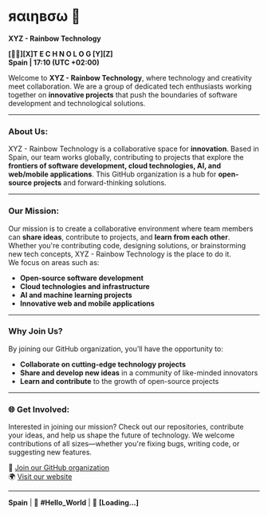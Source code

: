
# яαιηвσω 🌈  
**XYZ - Rainbow Technology**  

**[🏳️‍🌈][X]T E C H N O L O G [Y][Z]**  
**Spain | 17:10 (UTC +02:00)**  

Welcome to **XYZ - Rainbow Technology**, where technology and creativity meet collaboration. We are a group of dedicated tech enthusiasts working together on **innovative projects** that push the boundaries of software development and technological solutions.

---

### About Us:
XYZ - Rainbow Technology is a collaborative space for **innovation**. Based in Spain, our team works globally, contributing to projects that explore the **frontiers of software development, cloud technologies, AI, and web/mobile applications**. This GitHub organization is a hub for **open-source projects** and forward-thinking solutions.

---

### Our Mission:
Our mission is to create a collaborative environment where team members can **share ideas**, contribute to projects, and **learn from each other**. Whether you're contributing code, designing solutions, or brainstorming new tech concepts, XYZ - Rainbow Technology is the place to do it.  
We focus on areas such as:

- **Open-source software development**
- **Cloud technologies and infrastructure**
- **AI and machine learning projects**
- **Innovative web and mobile applications**

---

### Why Join Us?
By joining our GitHub organization, you’ll have the opportunity to:

- **Collaborate on cutting-edge technology projects**
- **Share and develop new ideas** in a community of like-minded innovators
- **Learn and contribute** to the growth of open-source projects

---

### 🌐 Get Involved:
Interested in joining our mission? Check out our repositories, contribute your ideas, and help us shape the future of technology. We welcome contributions of all sizes—whether you're fixing bugs, writing code, or suggesting new features.

🔗 [Join our GitHub organization](https://github.com/xyz-rainbowtechnology)  
🌍 [Visit our website](https://rainbowtechnology.xyz)

---

**Spain** | 🌈 **#Hello_World** | 🚀 **[Loading...]**
